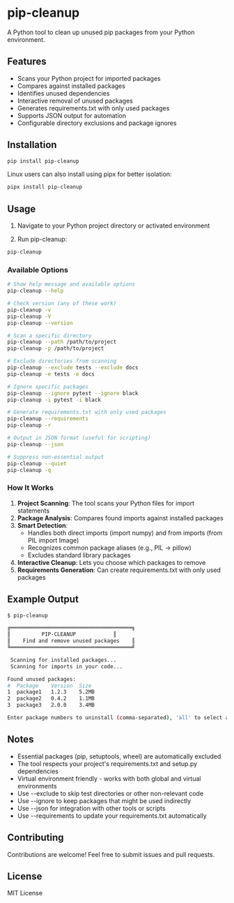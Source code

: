 # pip-cleanup 

A Python tool to clean up unused pip packages from your Python environment.

## Features

- Scans your Python project for imported packages
- Compares against installed packages
- Identifies unused dependencies
- Interactive removal of unused packages
- Generates requirements.txt with only used packages
- Supports JSON output for automation
- Configurable directory exclusions and package ignores

## Installation

```bash
pip install pip-cleanup
```

Linux users can also install using pipx for better isolation:

```bash
pipx install pip-cleanup
```

## Usage

1. Navigate to your Python project directory or activated environment

2. Run pip-cleanup:

```bash
pip-cleanup
```

### Available Options

```bash
# Show help message and available options
pip-cleanup --help

# Check version (any of these work)
pip-cleanup -v
pip-cleanup -V
pip-cleanup --version

# Scan a specific directory
pip-cleanup --path /path/to/project
pip-cleanup -p /path/to/project

# Exclude directories from scanning
pip-cleanup --exclude tests --exclude docs
pip-cleanup -e tests -e docs

# Ignore specific packages
pip-cleanup --ignore pytest --ignore black
pip-cleanup -i pytest -i black

# Generate requirements.txt with only used packages
pip-cleanup --requirements
pip-cleanup -r

# Output in JSON format (useful for scripting)
pip-cleanup --json

# Suppress non-essential output
pip-cleanup --quiet
pip-cleanup -q
```

### How It Works

1. **Project Scanning**: The tool scans your Python files for import statements
2. **Package Analysis**: Compares found imports against installed packages
3. **Smart Detection**: 
   - Handles both direct imports (import numpy) and from imports (from PIL import Image)
   - Recognizes common package aliases (e.g., PIL -> pillow)
   - Excludes standard library packages
4. **Interactive Cleanup**: Lets you choose which packages to remove
5. **Requirements Generation**: Can create requirements.txt with only used packages

## Example Output

```bash
$ pip-cleanup

╔═══════════════════════════════════════╗
║          PIP-CLEANUP            ║
║    Find and remove unused packages    ║
╚═══════════════════════════════════════╝

 Scanning for installed packages...
 Scanning for imports in your code...

Found unused packages:
#  Package    Version  Size
1  package1   1.2.3    5.2MB
2  package2   0.4.2    1.1MB
3  package3   2.0.0    3.4MB

Enter package numbers to uninstall (comma-separated), 'all' to select all, or 'q' to quit:
```

## Notes

- Essential packages (pip, setuptools, wheel) are automatically excluded
- The tool respects your project's requirements.txt and setup.py dependencies
- Virtual environment friendly - works with both global and virtual environments
- Use --exclude to skip test directories or other non-relevant code
- Use --ignore to keep packages that might be used indirectly
- Use --json for integration with other tools or scripts
- Use --requirements to update your requirements.txt automatically

## Contributing

Contributions are welcome! Feel free to submit issues and pull requests.

## License

MIT License